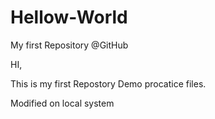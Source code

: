 # Hellow-World
My first Repository @GitHub

HI,

This is my first Repostory Demo procatice files.

Modified on local system
